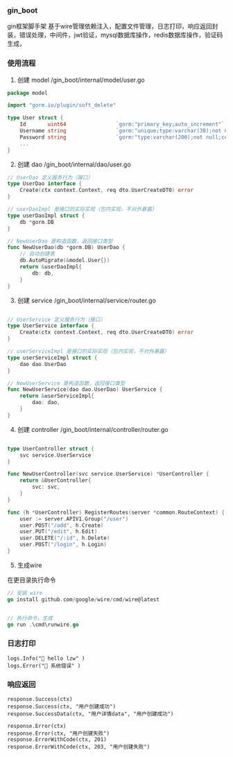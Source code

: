 ### gin_boot
gin框架脚手架
基于wire管理依赖注入，配置文件管理，日志打印，响应返回封装，错误处理，中间件，jwt验证，mysql数据库操作，redis数据库操作，验证码生成，

### 使用流程
1. 创建 model
   /gin_boot/internal/model/user.go
```go
package model

import "gorm.io/plugin/soft_delete"

type User struct {
	Id       uint64                `gorm:"primary_key;auto_increment"`
	Username string                `gorm:"unique;type:varchar(30);not null;comment:用户名"`
	Password string                `gorm:"type:varchar(200);not null;comment:密码"`
	...
}
```
2. 创建 dao
   /gin_boot/internal/dao/user.go
```go
// UserDao 定义服务行为（接口）
type UserDao interface {
	Create(ctx context.Context, req dto.UserCreateDTO) error
}

// userDaoImpl 是接口的实际实现（包内实现，不对外暴露）
type userDaoImpl struct {
	db *gorm.DB
}

// NewUserDao 是构造函数，返回接口类型
func NewUserDao(db *gorm.DB) UserDao {
	// 自动创建表
	db.AutoMigrate(&model.User{})
	return &userDaoImpl{
		db: db,
	}
}
```
3. 创建 service
   /gin_boot/internal/service/router.go
```go

// UserService 定义服务行为（接口）
type UserService interface {
	Create(ctx context.Context, req dto.UserCreateDTO) error
}

// userServiceImpl 是接口的实际实现（包内实现，不对外暴露）
type userServiceImpl struct {
	dao dao.UserDao
}

// NewUserService 是构造函数，返回接口类型
func NewUserService(dao dao.UserDao) UserService {
	return &userServiceImpl{
		dao: dao,
	}
}
```

4. 创建 controller
   /gin_boot/internal/controller/router.go
```go

type UserController struct {
	svc service.UserService
}

func NewUserController(svc service.UserService) *UserController {
	return &UserController{
		svc: svc,
	}
}

func (h *UserController) RegisterRoutes(server *common.RouteContext) {
	user := server.APIV1.Group("/user")
	user.POST("/add", h.Create)
	user.PUT("/edit", h.Edit)
	user.DELETE("/:id", h.Delete)
	user.POST("/login", h.Login)
}

```

5. 生成wire

在更目录执行命令
```go
// 安装 wire
go install github.com/google/wire/cmd/wire@latest


// 执行命令，生成
go run .\cmd\runwire.go

```


### 日志打印
```
logs.Info("🚀 hello lzw" )
logs.Error("🚀 系统错误" )
```

### 响应返回
```
response.Success(ctx)
response.Success(ctx, "用户创建成功")
response.SuccessData(ctx, "用户详情data", "用户创建成功")

response.Error(ctx)
response.Error(ctx, "用户创建失败")
response.ErrorWithCode(ctx, 201)
response.ErrorWithCode(ctx, 203, "用户创建失败")
```
